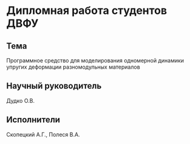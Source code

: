 # Дипломная работа студентов ДВФУ
## Тема
Программное средство для моделирования одномерной динамики упругих деформации разномодульных материалов

## Научный руководитель
Дудко О.В.

## Исполнители
Скопецкий А.Г., Полеся В.А.
